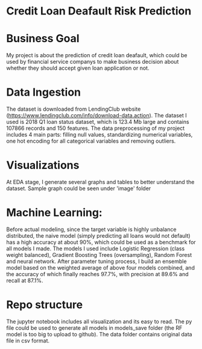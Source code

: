 Credit Loan Deafault Risk Prediction
====

Business Goal
===
My project is about the prediction of credit loan deafault, which could be used by financial service companys to make business decision about whether they should accept given loan application or not.<br>

Data Ingestion
===
The dataset is downloaded from LendingClub website (https://www.lendingclub.com/info/download-data.action). The dataset I used is 2018 Q1 loan status dataset, which is 123.4 Mb large and contains 107866 records and 150 features. The data preprocessing of my project includes 4 main parts: filling null values, standardizing numerical variables, one hot encoding for all categorical variables and removing outliers.

Visualizations
===
At EDA stage, I generate several graphs and tables to better understand the dataset. Sample graph could be seen under 'image' folder

Machine Learning:
===
Before actual modeling, since the target variable is highly unbalance distributed, the naive model (simply predicting all loans would not default) has a high accuracy at about 90%, which could be used as a benchmark for all models I made. The models I used include Logistic Regression (class weight balanced), Gradient Boosting Trees (oversampling), Random Forest and neural network. After parameter tuning process, I build an ensemble model based on the weighted average of above four models combined, and the accuracy of which finally reaches 97.7%, with precision at 89.6% and recall at 87.1%.

Repo structure
===
The jupyter notebook includes all visualization and its easy to read. The py file could be used to generate all models in models_save folder (the RF model is too big to upload to github). The data folder contains original data file in csv format.
